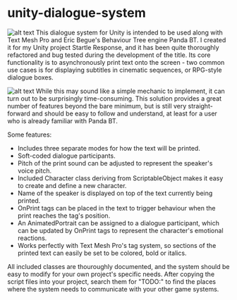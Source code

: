 # unity-dialogue-system
![alt text](https://jolly-liskov-e9f154.netlify.app/public/screenshots/31.jpg "Screenshot - Startle Response")
This dialogue system for Unity is intended to be used along with Text Mesh Pro and Eric Begue's Behaviour Tree engine Panda BT. I created it for my Unity project Startle Response, and it has been quite thoroughly refactored and bug tested during the development of the title. Its core functionality is to asynchronously print text onto the screen - two common use cases is for displaying subtitles in cinematic sequences, or RPG-style dialogue boxes.

![alt text](https://jolly-liskov-e9f154.netlify.app/public/screenshots/17.jpg "Screenshot - Startle Response")
While this may sound like a simple mechanic to implement, it can turn out to be surprisingly time-consuming. This solution provides a great number of features beyond the bare minimum, but is still very straight-forward and should be easy to follow and understand, at least for a user who is already familiar with Panda BT.

Some features:
- Includes three separate modes for how the text will be printed.
- Soft-coded dialogue participants.
- Pitch of the print sound can be adjusted to represent the speaker's voice pitch.
- Included Character class deriving from ScriptableObject makes it easy to create and define a new character.
- Name of the speaker is displayed on top of the text currently being printed.
- OnPrint tags can be placed in the text to trigger behaviour when the print reaches the tag's position.
- An AnimatedPortrait can be assigned to a dialogue participant, which can be updated by OnPrint tags to represent the character's emotional reactions.
- Works perfectly with Text Mesh Pro's tag system, so sections of the printed text can easily be set to be colored, bold or italics.

All included classes are thouroughly documented, and the system should be easy to modify for your own project's specific needs. After copying the script files into your project, search them for "TODO:" to find the places where the system needs to communicate with your other game systems.